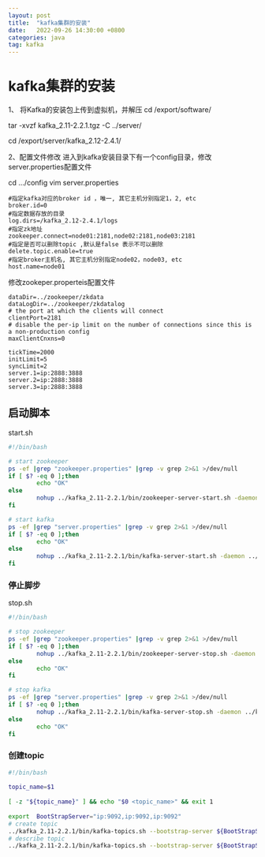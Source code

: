 ```yaml
---
layout: post
title:  "kafka集群的安装"
date:   2022-09-26 14:30:00 +0800
categories: java
tag: kafka
---
```


# kafka集群的安装

1、 将Kafka的安装包上传到虚拟机，并解压
cd /export/software/

tar -xvzf kafka_2.11-2.2.1.tgz -C ../server/

cd /export/server/kafka_2.12-2.4.1/


2、配置文件修改
进入到kafka安装目录下有一个config目录，修改server.properties配置文件

cd  .../config
vim server.properties

```properties
#指定kafka对应的broker id ，唯一, 其它主机分别指定1，2, etc
broker.id=0
#指定数据存放的目录
log.dirs=/kafka_2.12-2.4.1/logs
#指定zk地址
zookeeper.connect=node01:2181,node02:2181,node03:2181
#指定是否可以删除topic ,默认是false 表示不可以删除
delete.topic.enable=true
#指定broker主机名, 其它主机分别指定node02，node03, etc
host.name=node01
```

修改zookeper.properteis配置文件

```properties
dataDir=../zookeeper/zkdata 
dataLogDir=../zookeeper/zkdatalog 
# the port at which the clients will connect 
clientPort=2181 
# disable the per-ip limit on the number of connections since this is a non-production config 
maxClientCnxns=0 
 
tickTime=2000 
initLimit=5 
syncLimit=2 
server.1=ip:2888:3888 
server.2=ip:2888:3888 
server.3=ip:2888:3888 
```



## 启动脚本
start.sh

```bash
#!/bin/bash

# start zookeeper
ps -ef |grep "zookeeper.properties" |grep -v grep 2>&1 >/dev/null
if [ $? -eq 0 ];then
        echo "OK"
else
        nohup ../kafka_2.11-2.2.1/bin/zookeeper-server-start.sh -daemon ../kafka_2.11-2.2.1/config/zookeeper.properties
fi

# start kafka
ps -ef |grep "server.properties" |grep -v grep 2>&1 >/dev/null
if [ $? -eq 0 ];then
        echo "OK"
else
        nohup ../kafka_2.11-2.2.1/bin/kafka-server-start.sh -daemon ../kafka_2.11-2.2.1/config/server.properties
fi
```

### 停止脚步
stop.sh
```bash
#!/bin/bash

# stop zookeeper
ps -ef |grep "zookeeper.properties" |grep -v grep 2>&1 >/dev/null
if [ $? -eq 0 ];then
        nohup ../kafka_2.11-2.2.1/bin/zookeeper-server-stop.sh -daemon ../kafka_2.11-2.2.1/config/zookeeper.properties
else
        echo "OK"
fi

# stop kafka
ps -ef |grep "server.properties" |grep -v grep 2>&1 >/dev/null
if [ $? -eq 0 ];then
        nohup ../kafka_2.11-2.2.1/bin/kafka-server-stop.sh -daemon ../kafka_2.11-2.2.1/config/server.properties
else
        echo "OK"
fi
```

### 创建topic

```bash
#!/bin/bash 
 
topic_name=$1 
 
[ -z "${topic_name}" ] && echo "$0 <topic_name>" && exit 1 
 
export  BootStrapServer="ip:9092,ip:9092,ip:9092" 
# create topic 
../kafka_2.11-2.2.1/bin/kafka-topics.sh --bootstrap-server ${BootStrapServer} --create  --replication-factor 2 --partitions 2 --topic ${topic_name} 
# describe topic 
../kafka_2.11-2.2.1/bin/kafka-topics.sh --bootstrap-server ${BootStrapServer}  --describe --topic ${topic_name} 
```